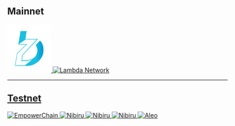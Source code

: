 
## Mainnet 
<a href="https://explorer.thesilverfox.pro/beezee/staking/bzevaloper1gql0uq5lsx5phh4jghucu8n0x82y5882ypgj9m"> <img src="https://github.com/bze-alphateam/bzedge/blob/bzedge/doc/imgs/bzedge-logo.png" width="100" height="110" alt="BeeZee">
<a href="https://explorer.sr20de.xyz/lambda/staking/lambvaloper1xmuhqu8ayffx6jyg6sa3lqv6ldz3v7c2lgxgl7"> <img src="https://explorer.sr20de.xyz/logos/lambda.jpg" width="100" height="110" alt="Lambda Network">
  
 ***
 ## Testnet
<a href="https://github.com/DanilJPG/nodes_testnets/blob/main/EmpowerChain/Readme.md"> <img src="https://empower.explorers.guru/chains/empower.png" width="100" height="110" alt="EmpowerChain">
<a href="https://github.com/DanilJPG/nodes_testnets/tree/main/Nibiru%20Chain"> <img src="https://nibiru.explorers.guru/chains/nibiru.png" width="100" height="110" alt="Nibiru">
<a href="https://github.com/DanilJPG/nodes_testnets/tree/main/DWS"> <img src="https://dws.explorers.guru/chains/dws.png" width="100" height="110" alt="Nibiru">
<a href="https://github.com/DanilJPG/nodes_testnets/tree/main/Nibiru%20Chain"> <img src="https://nibiru.explorers.guru/chains/nibiru.png" width="100" height="110" alt="Nibiru">
<a href="https://github.com/DanilJPG/nodes_testnets/blob/main/Aleo/Readme.md"> <img src="https://api.nodes.guru/wp-content/uploads/2021/04/aleo.jpg" width="100" height="110" alt="Aleo">
